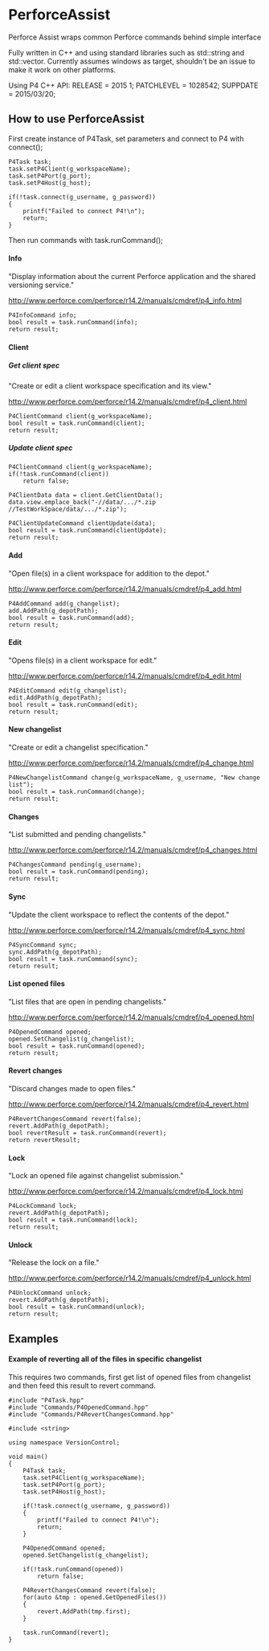 # PerforceAssist
Perforce Assist wraps common Perforce commands behind simple interface

Fully written in C++ and using standard libraries such as std::string and std::vector. Currently assumes windows as target, shouldn't be an issue to make it work on other platforms.

Using P4 C++ API:
RELEASE = 2015 1;
PATCHLEVEL = 1028542;
SUPPDATE = 2015/03/20;

## How to use PerforceAssist

First create instance of P4Task, set parameters and connect to P4 with connect();

    P4Task task;
    task.setP4Client(g_workspaceName);
    task.setP4Port(g_port);
    task.setP4Host(g_host);

    if(!task.connect(g_username, g_password))
    {
        printf("Failed to connect P4!\n");
        return;
    }
	
Then run commands with task.runCommand();

#### Info
"Display information about the current Perforce application and the shared versioning service."

http://www.perforce.com/perforce/r14.2/manuals/cmdref/p4_info.html

    P4InfoCommand info;
    bool result = task.runCommand(info);
    return result;

#### Client

##### Get client spec

"Create or edit a client workspace specification and its view."

http://www.perforce.com/perforce/r14.2/manuals/cmdref/p4_client.html

    P4ClientCommand client(g_workspaceName);
    bool result = task.runCommand(client);
    return result;
	
##### Update client spec

    P4ClientCommand client(g_workspaceName);
    if(!task.runCommand(client))
        return false;

    P4ClientData data = client.GetClientData();
    data.view.emplace_back("-//data/.../*.zip //TestWorkSpace/data/.../*.zip");

    P4ClientUpdateCommand clientUpdate(data);
    bool result = task.runCommand(clientUpdate);
    return result;

#### Add
"Open file(s) in a client workspace for addition to the depot."

http://www.perforce.com/perforce/r14.2/manuals/cmdref/p4_add.html

    P4AddCommand add(g_changelist);
    add.AddPath(g_depotPath);
    bool result = task.runCommand(add);
    return result;

#### Edit
"Opens file(s) in a client workspace for edit."

http://www.perforce.com/perforce/r14.2/manuals/cmdref/p4_edit.html

    P4EditCommand edit(g_changelist);
    edit.AddPath(g_depotPath);
    bool result = task.runCommand(edit);
    return result;

#### New changelist
"Create or edit a changelist specification."

http://www.perforce.com/perforce/r14.2/manuals/cmdref/p4_change.html

    P4NewChangelistCommand change(g_workspaceName, g_username, "New change list");
    bool result = task.runCommand(change);
    return result;

#### Changes
"List submitted and pending changelists."

http://www.perforce.com/perforce/r14.2/manuals/cmdref/p4_changes.html

    P4ChangesCommand pending(g_username);
    bool result = task.runCommand(pending);
    return result;

#### Sync
"Update the client workspace to reflect the contents of the depot."

http://www.perforce.com/perforce/r14.2/manuals/cmdref/p4_sync.html

    P4SyncCommand sync;
    sync.AddPath(g_depotPath);
    bool result = task.runCommand(sync);
    return result;

#### List opened files
"List files that are open in pending changelists."

http://www.perforce.com/perforce/r14.2/manuals/cmdref/p4_opened.html

    P4OpenedCommand opened;
    opened.SetChangelist(g_changelist);
    bool result = task.runCommand(opened);
    return result;

#### Revert changes
"Discard changes made to open files."

http://www.perforce.com/perforce/r14.2/manuals/cmdref/p4_revert.html

    P4RevertChangesCommand revert(false);
    revert.AddPath(g_depotPath);
    bool revertResult = task.runCommand(revert);
    return revertResult;

#### Lock
"Lock an opened file against changelist submission."

http://www.perforce.com/perforce/r14.2/manuals/cmdref/p4_lock.html

    P4LockCommand lock;
    revert.AddPath(g_depotPath);
    bool result = task.runCommand(lock);
    return result;

#### Unlock
"Release the lock on a file."

http://www.perforce.com/perforce/r14.2/manuals/cmdref/p4_unlock.html

    P4UnlockCommand unlock;
    revert.AddPath(g_depotPath);
    bool result = task.runCommand(unlock);
    return result;
	
## Examples

#### Example of reverting all of the files in specific changelist

This requires two commands, first get list of opened files from changelist and then feed this result to revert command.

	#include "P4Task.hpp"
	#include "Commands/P4OpenedCommand.hpp"
	#include "Commands/P4RevertChangesCommand.hpp"
	
	#include <string>
	
	using namespace VersionControl;
	
	void main()
	{
	    P4Task task;
	    task.setP4Client(g_workspaceName);
	    task.setP4Port(g_port);
	    task.setP4Host(g_host);
	
	    if(!task.connect(g_username, g_password))
	    {
	        printf("Failed to connect P4!\n");
	        return;
	    }
	
	    P4OpenedCommand opened;
	    opened.SetChangelist(g_changelist);
	
	    if(!task.runCommand(opened))
	        return false;
	
	    P4RevertChangesCommand revert(false);
	    for(auto &tmp : opened.GetOpenedFiles())
	    {
	        revert.AddPath(tmp.first);
	    }
	
	    task.runCommand(revert);
	}
